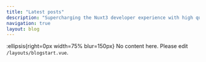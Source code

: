 ```yaml
---
title: "Latest posts"
description: "Supercharging the Nuxt3 developer experience with high quality modules and tools!"
navigation: true
layout: blog
---
```

:ellipsis{right=0px width=75% blur=150px}
No content here. Please edit `/layouts/blogstart.vue`.